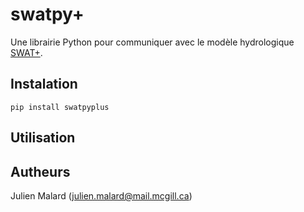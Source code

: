 # swatpy+
Une librairie Python pour communiquer avec le modèle hydrologique [SWAT+](https://swat.tamu.edu/software/plus).

## Instalation
`pip install swatpyplus`

## Utilisation

## Autheurs
Julien Malard (julien.malard@mail.mcgill.ca)

